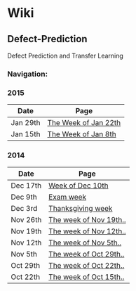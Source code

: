 # Wiki
## Defect-Prediction
Defect Prediction and Transfer Learning
### Navigation:


### 2015
|Date| Page|
|----|-----|
|Jan 29th|[The Week of Jan 22th](https://github.com/rahlk/Research/wiki/SMOTE)
|Jan 15th|[The Week of Jan 8th](https://github.com/rahlk/Research/wiki/The-Week-of-Jan-8th)

### 2014

|Date| Page|
|----|-----|
|Dec 17th|[Week of Dec 10th](https://github.com/rahlk/Research/wiki/Week-of-Dec-10th)
|Dec 9th|[Exam week](https://github.com/rahlk/Research/wiki/)
|Dec 3rd|[Thanksgiving week](https://github.com/rahlk/Research/wiki/Thanksgiving-week)
|Nov 26th|[The week of Nov 19th..](https://github.com/rahlk/Research/wiki/Week-of-Nov-19th)
|Nov 19th|[The week of Nov 12th..](https://github.com/rahlk/Research/wiki/The-Week-on-Nov-12th)
|Nov 12th| [The week of Nov 5th..](https://github.com/rahlk/Research/wiki/Week-of-Nov-5th)|
|Nov 5th| [The week of Oct 29th..](https://github.com/rahlk/Research/wiki/Week-of-Oct-29th)|
|Oct 29th| [The week of Oct 22th..](https://github.com/rahlk/Research/wiki/The-week-of-22nd-October-:--Contrast-Sets-2)|
|Oct 22th|[The week of Oct 15th..](https://github.com/rahlk/Research/wiki/Contrast-Sets-(Oct-15th---Oct-22nd))|
